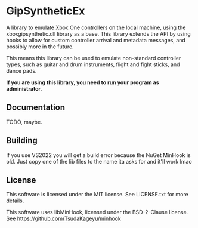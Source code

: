# GipSyntheticEx

A library to emulate Xbox One controllers on the local machine,
using the xboxgipsynthetic.dll library as a base. This library
extends the API by using hooks to allow for custom controller
arrival and metadata messages, and possibly more in the future.

This means this library can be used to emulate non-standard
controller types, such as guitar and drum instruments, flight
and fight sticks, and dance pads.

**If you are using this library, you need to run your program
as administrator.**

## Documentation

TODO, maybe.

## Building

If you use VS2022 you will get a build error because the NuGet
MinHook is old. Just copy one of the lib files to the name ita
asks for and it'll work
lmao

## License

This software is licensed under the MIT license. See
LICENSE.txt for more details.

This software uses libMinHook, licensed under the BSD-2-Clause
license. See https://github.com/TsudaKageyu/minhook
